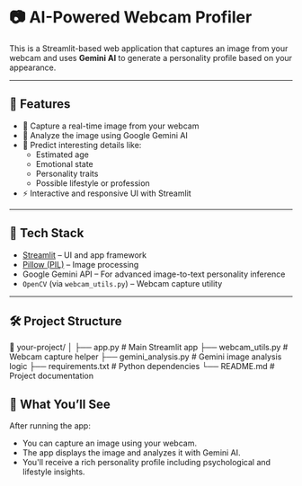 # 📷 AI-Powered Webcam Profiler

This is a Streamlit-based web application that captures an image from your webcam and uses **Gemini AI** to generate a personality profile based on your appearance.

---

## 🚀 Features

- 📸 Capture a real-time image from your webcam  
- 🤖 Analyze the image using Google Gemini AI  
- 🧠 Predict interesting details like:  
  - Estimated age  
  - Emotional state  
  - Personality traits  
  - Possible lifestyle or profession  
- ⚡ Interactive and responsive UI with Streamlit

---

## 🧩 Tech Stack

- [Streamlit](https://streamlit.io/) – UI and app framework  
- [Pillow (PIL)](https://python-pillow.org/) – Image processing  
- Google Gemini API – For advanced image-to-text personality inference  
- `OpenCV` (via `webcam_utils.py`) – Webcam capture utility

---

## 🛠️ Project Structure

📁 your-project/
│
├── app.py # Main Streamlit app
├── webcam_utils.py # Webcam capture helper
├── gemini_analysis.py # Gemini image analysis logic
├── requirements.txt # Python dependencies
└── README.md # Project documentation

## 📌 What You’ll See
After running the app:
- You can capture an image using your webcam.
- The app displays the image and analyzes it with Gemini AI.
- You'll receive a rich personality profile including psychological and lifestyle insights.
